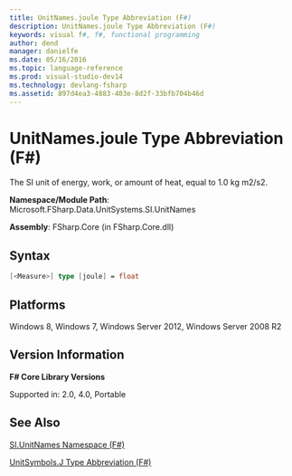 ```yaml
---
title: UnitNames.joule Type Abbreviation (F#)
description: UnitNames.joule Type Abbreviation (F#)
keywords: visual f#, f#, functional programming
author: dend
manager: danielfe
ms.date: 05/16/2016
ms.topic: language-reference
ms.prod: visual-studio-dev14
ms.technology: devlang-fsharp
ms.assetid: 897d4ea3-4883-403e-8d2f-33bfb704b46d 
---
```


# UnitNames.joule Type Abbreviation (F#)

The SI unit of energy, work, or amount of heat, equal to 1.0 kg m2/s2.

**Namespace/Module Path**: Microsoft.FSharp.Data.UnitSystems.SI.UnitNames

**Assembly**: FSharp.Core (in FSharp.Core.dll)


## Syntax

```fsharp
[<Measure>] type [joule] = float
```

## Platforms
Windows 8, Windows 7, Windows Server 2012, Windows Server 2008 R2


## Version Information
**F# Core Library Versions**

Supported in: 2.0, 4.0, Portable

## See Also
[SI.UnitNames Namespace &#40;F&#35;&#41;](SI.UnitNames-Namespace-%5BFSharp%5D.md)

[UnitSymbols.J Type Abbreviation &#40;F&#35;&#41;](UnitSymbols.J-Type-Abbreviation-%5BFSharp%5D.md)